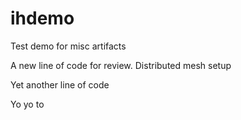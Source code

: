 # ihdemo
Test demo for misc artifacts


A new line of code for review. Distributed mesh setup

Yet another line of code

Yo yo to

